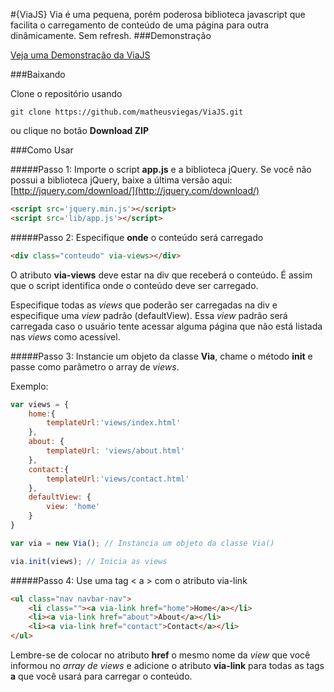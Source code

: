 #{ViaJS}
Via é uma pequena, porém poderosa biblioteca javascript que facilita o carregamento de conteúdo de uma página para outra dinâmicamente. Sem refresh.
###Demonstração

[Veja uma Demonstração da ViaJS](http://viajs.herokuapp.com/)

###Baixando

Clone o repositório usando
```
git clone https://github.com/matheusviegas/ViaJS.git
```

ou clique no botão __Download ZIP__


###Como Usar 

#####Passo 1: Importe o script __app.js__ e a biblioteca jQuery.
Se você não possui a biblioteca jQuery, baixe a última versão aqui: [http://jquery.com/download/](http://jquery.com/download/)

```html
<script src='jquery.min.js'></script>
<script src='lib/app.js'></script>
```

#####Passo 2: Especifique __onde__ o conteúdo será carregado
```html
<div class="conteudo" via-views></div>
```
O atributo __via-views__ deve estar na div que receberá o conteúdo. É assim que o script identifica onde o conteúdo deve ser carregado.

Especifique todas as _views_ que poderão ser carregadas na div e especifique uma _view_ padrão (defaultView). Essa _view_ padrão será carregada caso o usuário tente acessar alguma página que não está listada nas _views_ como acessível.

#####Passo 3: Instancie um objeto da classe __Via__, chame o método __init__ e passe como parâmetro o array de _views_.

Exemplo:

```javascript
var views = {
    home:{
        templateUrl:'views/index.html'  
    },
    about: {
        templateUrl: 'views/about.html'
    },
    contact:{
        templateUrl:'views/contact.html'
    },
    defaultView: {
        view: 'home'
    }
}

var via = new Via(); // Instancia um objeto da classe Via()

via.init(views); // Inicia as views
```

#####Passo 4: Use uma tag < a > com o atributo via-link

```html
<ul class="nav navbar-nav">
    <li class=""><a via-link href="home">Home</a></li>
    <li><a via-link href="about">About</a></li>
    <li><a via-link href="contact">Contact</a></li>
</ul>
```

Lembre-se de colocar no atributo __href__ o mesmo nome da _view_ que você informou no _array de views_ e adicione o atributo __via-link__ para todas as tags __a__ que você usará para carregar o conteúdo.
